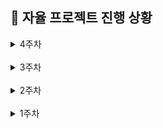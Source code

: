 ## 📆 자율 프로젝트 진행 상황

<details>
  <summary>4주차</summary>

### 🔖 11/08(금)

- [x] 간트 차트 및 지라 업데이트
- [x] 3시 컨설턴트 님 미팅
- [x] 서버 요청/응답 data class 맞춰서 전체 코드 수정
- [x] User 관련 구현체(Impl) 싱글턴 처리
- [x] UserRepositoryImpl 공통 메서드에 맞춰 Result로 전체 감싸서 결과 반환하도록 형식 통일
- [x] TokenRefresher 응답 형식 맞춤
- [x] ApiService 서버 통신 형식 통일
- [x] 회원가입 시 userData 형식 수정 및 서버 요청 객체 파일로 통합
- [x] 회원가입/로그인 분기 및 API 연동
- [x] 로컬 저장소에 토큰 저장/조회
- [x] 토큰 유무에 따라 시작 화면 설정
- [x] refreshToken 재발급 API 연동
- [x] 네비 Constants에 map 경로 추가

### 🔖 11/07(목)

- [x] 간트 차트 및 지라 업데이트
- [x] API 서버 요청/응답 데이터 클래스 작성
  - [x] AUthenticationResponse
  - [x] AUthenticationRequest
- [x] birth 형식 변경 (주민번호 형식 => 생년월일 형식)
- [x] DateUtils에 birth 형식 포맷팅 함수 작성(YYYY-MM-DD)
- [x] 본인 인증 API 결과 처리 (성공/실패)
- [x] 본인 인증 실패 시, 응답 gson 파싱해 응답 data class 매핑 후 오류 메세지 처리
- [x] ApiInterceptor 400 오류 응답 처리
  - [x] 오류 응답 gson 파싱해 에러 객체로
  - [x] 400 오류 코드 별 에러 메세지 세팅
- [x] TokenRefresher 토큰 갱신 로직 분리
  - [x] ApiInterceptor에 TokenRefresher 주입
  - [x] NetworkModule에 TokenRefresher 주입
- [x] ApiService에 서버 요청/응답 형식 RequestBody, Response<T>으로 통일
  - [x] RequestBody - 요청 본문을 JSON 형식으로 전송
  - [x] Response<T> - 서버 응답 코드와 본문 함께 처리하도록
- [x] NetworkModule DI 최적화
  - [x] OKHttpClient, Retrofit, ApiService로 나누어 작성
  - [x] @Named 어노테이션 활용해 메인용/토큰 갱신용 구분
  - [x] Gson, HttpLogging DI 별도 분리
- [x] Hilt 의존성 설정 (LocalModule, RepositoryModule) - 싱글턴, InstallIn 적용
- [x] 사용자 인증 전체 관리 class 정의 (AuthStep, AuthState, AuthEvent)
- [x] AuthenticationScreen 구현
- [x] AuthenticationViewModel 구현
- [x] 본인 정보 입력 UI
- [x] 입력 값 유효성 검사 ValidationUtils
- [x] 문자 전송 API 연동
- [x] 본인 인증 UI
- [x] 본인 인증 API 연동
- [x] 이용 약관 UI
- [x] UI/UX 개선
  - [x] 유효성 검사 실패 시, 버튼 비활성화
  - [x] autofocus
  - [x] enter 치면 다음 단계로
  - [x] 화면 터치 시 키보드 숨김
  - [x] 이전 입력 값 유지
  - [x] 뒤로 가기 상단 아이콘
  - [x] birth 입력 창 format 시, 커서 위치 자동 조정
  - [x] birth 숫자만, 8자리 초과 입력 방지
  - [x] phone 전화번호만
  - [x] code 숫자만, 인증 코드 재전송 버튼 추가
  - [x] 약관 모두 동의 해야 버튼 활성화
  - [x] 텍스트 클릭해도 약관 동의 체크 가능
- [x] 사용자 인증 레이아웃/코드 순서 통일
- [x] 데일리 KPT 회고

  - **Keep (잘해오고 있는 것들)**

            - 안드로이드에서의 API 통신이나 화면 전환 방식이 웹과 달라 하루종일 헤맨 부분들을 시간을 더 들여서 모두 정리하고 주석 및 커밋 세부 내역들에 기록했다. 해당 과정에서 뒤죽박죽 하나도 이해 안되던 것들이 조금 이해 되면서 코틀린의 MVVM 패턴은 어떤 흐름으로 구성해야 하는 지 살짝.. 아마.. 알게 됐다.
            - 일정 관리 문서화, 주석, 상세한 커밋 등 기록을 꾸준히 하니까 내가 오늘 뭘 했고, 왜 그렇게 했고, 그래서 어떤 걸 알게 됐는지, 앞으로 얼만큼 남았는 지가 보여서 좋다.
            - 시간이 부족하긴 하지만 .. 그래도 사용자가 겪을 수 있는 에러 사항들을 최대한 고려하기 위해 끊임 없이 테스트 하는 중이다.
            - 사용자 인증이라는 유사한 하나의 맥락 내의 작업들은 최대한 일관성 있게 작업하려고 한다.
            - 책임 분리, 코드 재사용성, 로직 간 응집도 등을 고려하며 파일 분리 및 위치를 계속적으로 고민하며 작업하고 있다.
            - 서버에서 보내주는 API 요청 결과를 상태 코드 및 responsebody 형식(400 오류의 경우)에 맞추어 ApiErrorHandler 및 ApiInterceptor에서 에러 메세지 또는 필요 로직을 일괄 세팅했다.

  - **Problem(문제되는 점들)**

            - 여러 파일 로직을 동시 작업하게 되다 보니, 하루 내로 정리가 되지 않아 KPT 회고가 다음 날로 미뤄진다..
            - 일정 관리를 위한 문서 작업, 기록, 등에 시간이 생각보다 너무 많이 든다.
            - 생각보다 사용자 인증 과정이 복잡하고 고려할 게 많아서 시간을 많이 뺐겼다. 로그인 주제에..
            - 세부 적인거 제끼자고 해놓고 유효성 검사/예외 처리 하느라 시간을 많이 보냈다. 최대한 무시하고 다음 작업부터 해야지.. 생각은 하지만 놓기가 쉽지 않다.
            - 그럼에도 여전히 예외 사항, 오류 발생 가능 상황들이 많다.
            - 라이트/다크 모드 등 시스템 테마 다 구축해놓고 일단 돌아가도록 테스트 하기 바빠서 제대로 적용도 못하고 있다. 수정하고 싶은데 일단 후순위로 미뤄두려고 한다..
            - 서버에서 받은 응답 상태 코드 관련해서 에러 처리 로직 분기 위치에 대해 고민 중이다. (이것도 일단 후순위.. 테스트 필요)

  - **Try(새롭게 시도해볼 것들)**

            - 시간 없어도 기록은 최대한 .. 절대적인 시간 투자
            - 금요일은 무조건 맵 시작
            - 사용자 인증 관련하여 남은 부분(토큰 관리 코드 테스트, 회원가입/로그인 분기 코드 테스트) 빠르게 마무리 할 것
            - 맵 시작 후 드론 연결 테스트 해야 하는 부분부터 작업하여 전체 테스트 가능하도록 하고, 이후 미뤄둔 후순위 작업들 잊지 말고 마무리 할 것

### 🔖 11/06(수)

- [x] 간트 차트 및 지라 업데이트
- [x] 4시 컨설턴트 님 미팅
- [x] 사용자 인증 전체 관리 (ING)
- [x] AuthenticationScreen, AuthenticationViewModel 대실패

### 🔖 11/05(화)

- [x] 4주차 Jira 스프린트 이슈 작성
- [x] 간트 차트 및 지라 업데이트
- [x] 프로젝트 의존성 및 빌드 설정 추가
- [x] 프로젝트 전체에 Hilt, KAPT 추가
- [x] 모바일 build.gradle 설정
- [x] Hilt(종속성 주입 라이브러리), KAPT(어노테이션 플러그인), ViewModel 의존성 추가
- [x] MobileMainApplication 생성
- [x] 모바일 Manifest 앱 권한 설정
  - [x] 인터넷, 블루투스, 알림 권한
  - [x] 네트워크 상태 확인 권한
  - [x] HTTP 통신, wearable API 설정
- [x] WearOS 연동 설정 추가
- [x] MobileMainActivity 수정
- [x] Hilt 적용, Jetpack Compose 전환
- [x] Navigation Compose 화면 전환
- [x] Auth 플로우 기본 구조 구현
- [x] 사용자 인증 데이터 모델 작성
  - [x] User, UserAuth, Guardian
  - [x] Tokens, VerificationResponse
- [x] UserRepository 인터페이스 및 구현체 작성
- [x] UserLocalDataSource 인터페이스 및 구현체 작성
- [x] 사용자 정보 및 토큰 암호화 (EncryptedSharedPreferences)
- [x] 동기/비동기 나누어 인증 토큰 관리
- [x] NetworkUtils 네트워크 연결 상태 확인 유틸 생성
- [x] repository에서 API 호출 전 네트워크 상태 확인용 공통 메서드로 처리
- [x] build.gradle 의존성 추가
  - [x] Android Security
  - [x] Gson (직렬화/역직렬화)
  - [x] Retrofit, OKHttp
  - [x] Compose SystemUIController
- [x] 상태 바 시스템 UI 스타일링 (다크 모드)
- [x] Constants 파일에 네비게이션 경로 상수화
- [x] ApiConstants (서버 통신 관련 url, 타임아웃 설정 등)
- [x] NetworkModule에 DI 설정 (Retrofit, OKHttpClient, ApiService)
- [x] ApiService 메서드 작성 (사용자 인증 및 설정, 토큰 갱신 등)
- [x] ApiInterceptor
  - [x] 기본 헤더 추가
  - [x] 선택적 토큰 추가
  - [x] 토큰 갱신, 재시도
- [x] ApiErrorHandler 에러 처리
- [x] 데일리 KPT 회고

  - **Keep (잘해오고 있는 것들)**

                - BOM을 활용하여 Compose 버전들을 통합 관리함으로써 프로젝트 버전 호환성을 높였다.
                - 상태 바 시스템 UI 설정을 추가하여 다크 모드에 최적화된 스타일을 적용함으로써 시각적 일관성과 통일성을 높였다.
                - navController를 활용해 인증 완료 후 뒤로 가기 버튼을 눌러도 다시 돌아갈 수 없도록 백스택에서 제거하여, 불필요한 화면 이동을 방지하고 사용자 경험을 향상시켰다.
                - 각 데이터 모델(User, UserAuth, Guardian)을 역할에 맞게 분리하고, 필요한 메서드를 관련된 데이터 클래스 내부에 작성함으로써 코드의 응집도를 높였다.
                - API 관련 상수(ApiConstants)와 앱 전역 상수(Constants)를 구분하여 정보를 체계적으로 관리하고 응집도를 높였다.
                - NetworkUtils 파일을 생성해 Repository에서 API 요청 전 네트워크 연결 상태를 공통 메서드로 확인함으로써 네트워크 연결이 없을 경우 불필요한 API 호출을 방지하고 앱의 안정성을 강화했다.
                - EncryptedSharedPreferences를 사용해 민감한 개인 정보를 AES256 암호화 방식으로 안전하게 저장하여 보안을 강화했다.
                - ApiService, ApiConstants, ApiInterceptor, ApiErrorHandler, NetworkModule, NetworkUtils를 역할별로 분리해 서버와의 통신 및 에러 처리를 체계적으로 관리했다.
                - NetworkModule에서 Hilt 모듈을 통해 Retrofit과 OkHttpClient 설정을 분리하고, 의존성 주입을 활용하여 각 클래스가 직접 의존성을 관리하지 않도록 함으로써 결합도를 낮추고 객체 관리를 효율적으로 수행했다. 이를 통해 네트워크 요청을 효율적으로 관리하고 코드의 재사용성과 유지보수성을 높였다.
                - NetworkModule에서 만든 Retrofit 인터페이스를 사용해 ApiService에서 HTTP 통신을 명확하게 정의하고, 이를 통해 API 요청이 일관된 형식을 유지하게 하여 코드의 가독성을 향상시켰다.
                - OkHttpClient에 HttpLoggingInterceptor를 추가해 디버깅을 용이하게 하고, ApiInterceptor를 통해 모든 API 요청에 기본 헤더를 설정하여 코드의 일관성과 안정성을 강화했다.
                - ApiInterceptor를 사용해 토큰이 필요한 경우에만 액세스 토큰을 Authorization 헤더에 추가하며, 401 응답 시 토큰 갱신 및 요청 재시도를 구현해 인증 처리의 안정성을 높였다.
                - SharedPreferences에서 동기와 비동기 방식을 나누어 관리하여, 동기 방식의 호출만 지원하는 OkHttpClient 기반의 ApiInterceptor에서도 API 요청 시 필요한 토큰을 즉시 가져와 활용할 수 있도록 했다.

  - **Problem(문제되는 점들)**

            - 사용자 인증 부분이 하나씩 처리하면 될 줄 알았는데, 줄줄이 사탕으로 엮여 있어 파일 하나를 작업하려면 타고 타고 들어가서 죄다 연결되어 있다 보니 너무 헷갈린다. UI 제외하고는 전체 부분이 동시 작업 중이다. (마이페이지 설정 포함)
            - 생각보다 UI 고민할 시간이 없을 것 같다.
            - Kotlin의 모듈화된 아키텍처(데이터 모델, 레포지토리, 데이터 소스 등)를 이해하고 적응하는 데 어려움을 겪고 있다. 각 레이어 간의 상호작용 및 의존성 관리가 복잡하다.
            - API 관련 상수, 인터페이스, 구현체 등 다양한 구조를 나누어 관리하다 보니, 전체적인 흐름을 파악하는 데 시간이 소요되고, 새로운 기능을 추가할 때 더 많은 고려가 필요하다.
            - 슬슬 드론과 연결해야 할 때가 다가올 것 같은데 사용자 인증 과정에 머물러 있다.

  - **Try(새롭게 시도해볼 것들)**

            - 빠르게 사용자 인증 로직 마무리하고 UI 구현할 것
            - 드론 배정 요청 및 매칭 테스트 할 수 있도록 이번 주에 꼭 맵 부분 작업 시작할 것
            - 일정 관리가 중요해 질 것 같다. 시간을 더 많이 투자할 것
            - 세부 내용은 최대한 제거하고 핵심 위주로 작업할 것
            - 각 레이어와 모듈의 역할을 명확히 이해하기 위해 주석을 추가할 것
            - 복잡한 구조로 인해 디버깅이 어려워지는 것을 방지하기 위해, 주요 로직에 디버깅 로그를 추가하여 실행 흐름과 데이터 상태를 추적할 수 있도록 할 것

### 🔖 11/04(월)

- [x] 간트 차트 업데이트 및 일정 수정
- [x] 안드로이드 UI 툴킷 Jetpack Compose 의존성 설정
- [x] Navigation Compose 추가
- [x] MobileMainActivity에서 NavController 이용해 네비게이션 관리
- [x] Color, Typography, Shape 파일 작업
- [x] Theme에서 다크/라이트 모드 테마 생성
- [x] 레이아웃 생성 및 다크 모드 관리
- [x] 공통 Button 컴포넌트 작업 (타입 5가지)
- [x] 랜딩 페이지 UI
- [x] 본인 인증 Intro 페이지 UI
- [x] 데일리 KPT 회고

  - **Keep (잘해오고 있는 것들)**

            - 안드로이드 최신 UI 툴킷인 Jetpack Compose를 사용하여 간결하고 직관적으로 UI 구현 중이다.
            - UI, 로직, 네비게이션을 분리하여 각각의 책임을 명확하게 함으로써 코드의 가독성과 유지보수성을 높였다.
            - 색상(Color), 폰트(Typography), 박스 모양(Shape)을 각각의 파일로 구분해 설정하고, Theme 폴더에서 각각의 속성들을 합쳐 라이트/다크 테마를 생성했다.
            - 가독성을 고려하며 색상/배치/폰트 크기 등을 수정 중이다.
            - 공통 버튼 컴포넌트를 타입 별로 분류하고, 각각 라이트/다크 모드에 맞춰 재사용 용이 하도록 작업 중이다.

  - **Problem(문제되는 점들)**

            - 월요일인데 Jira 스프린트를 작성하지 않았다.
            - 안드로이드 UI 작업이 처음이다 보니 새로운 패턴에 익숙해지는 데 시간이 필요하다.
            - 한 번 스타일을 바꿀 때마다 변경 사항을 확인하려면 재시작하고 한참 기다려야 해서 작업이 더뎌진다.
            - 라이트/다크 모드 적용이 생각보다 까다롭다. 스타일을 맞춰 진행해야 하다 보니 제약 사항이 많다.
            - UI가 마음에 들지 않는데, 어떻게 해야 할 지 고민이다.

  - **Try(새롭게 시도해볼 것들)**

            - 내일 아침에 Jira 스프린트 등록부터 해야 겠다.
            - 개발 효율을 높이기 위해 Jetpack Compose에 미리 보기 기능, 실시간 수정 기능 등이 있다고 해서 찾아보려고 한다.
            - 우선 라이트/다크 모드 기준으로 간단한 UI 및 API/Websocket 작업부터 완료 한 뒤, 디자인 수정을 생각해 봐야 할 것 같다.
            - 시간을 좀 더 많이 투자해야 겠다.

</details>

<br/>

<details>
  <summary>3주차</summary>

### 🔖 11/01(금)

- [x] 간트 차트 업데이트 및 일정 수정
- [x] API 연동 규격서 검토 및 수정
  - [x] 유저
  - [x] 마이 페이지
  - [x] 경로
  - [x] 드론
- [x] 전체 프로젝트 파일 생성 및 주석 작성 (100% 완료)
  - [x] 주석: 역할 / 전반 로직 / 데이터 / 연동사항 등

### 🔖 10/31(목)

- [x] 갤럭시 가상기기(Phone Pixel 5) 생성
- [x] 모바일 디렉토리 구조 생성
  - [x] 안드로이드 아키텍처 기반 구조
  - [x] data / services / ui / utils
  - [x] data: model / repository / source
  - [x] source: local/ remote
  - [x] services: base / connection / sensor / location / alert
  - [x] ui: components / theme / landing / authentication / map / qr / mypage
- [x] 전체 프로젝트 파일 생성 및 주석 작성 (80% 완료)
  - [x] 주석: 역할 / 전반 로직 / 데이터 / 연동사항 등
- [x] 피그마 공통 컴포넌트 추출
- [x] 공통 컴포넌트 생성 및 타입별 구성
- [x] 데일리 KPT 회고

  - **Keep (잘해오고 있는 것들)**

        - 아침 데일리 스크럼으로 오늘 각자의 목표를 공유한 후, 소현님의 진두지휘 하에:heart_decoration: 랩업 스크럼으로 오늘의 진척도를 공유하는 시간을 가졌다.
        - 아침 시간에 한나님이 올려주신 watch 부분 커밋들을 대략적으로 훑어보며 흐름을 파악했다.
        - 간트 차트에서 남은 개발 일정 및 기간을 확인 하며 일정 관리를 하고 있다. 변경사항은 업데이트 했다.
        - API 연동 규격서를 기준으로 백엔드와 불필요 or 수정 필요 or 추가적으로 필요한 데이터 등을 빠르게 논의 후 반영했다.
        - 범용적으로 사용되는 갤럭시 해상도를 확인(s22, s23, s24 등 해당) 후 가상 기기를 생성했다.
        - watch 디렉토리 구조에 최대한 맞춰서 mobile 과의 연동/협업 시 수월할 수 있도록 디렉토리를 구성했다.
        - 피그마 구조 및 API 연동 규격서 데이터를 확인하면서 모바일 개발에 필요한 전체 파일을 안드로이드 아키텍처 권장 방식에 기반하여 구조화한 뒤 생성했다. 전체 흐름을 한 번에 크게 잡고 나니 조금은 방향이 보이는 것도 같다.
        - 추후 협업 시 용이하도록 모든 파일에 해당 파일이 담당하는 역할/전반적인 로직/param/property 등의 필요 데이터 및 연동 사항들을 주석으로 작성 중이다. (80% 완료)
        - 전체 피그마를 확인하면서 공통적으로 반복되는 컴포넌트들을 추출해내고, 공통 컴포넌트 내에서도 타입별로 활용할 수 있도록 구성했다.

  - **Problem(문제되는 점들)**

        - API 연동 규격서에 빠진 부분들이 있다.
        - 페이지 단위는 별로 없는 만큼 맵 내에 집중된 여러 로직들의 상태 관리가 주요 관건이 될 것 같다.
        - 공통 컴포넌트를 잘 활용하면 득, 잘못하면 독이 될 듯
        - Database와 DataResource의 차이에 대해 고민하느라 시간을 많이 보냈는데 아직도 잘 모르겠다. 데이터 연결 해봐야 알 듯
        - UI 구리다. 맵 UI는 대체 어떻게 해야 잘 뽑을 수 있는 것..?
        - 웹 소켓 초기 세팅은 해 본 적 없어서 살짝 걱정..
        - 워치와 서버(메인/앱)의 중간 다리로써 여기 저기 데이터 통신을 해야 하는데 이걸 잘 구분해서 관리해야 할 것 같다.

  - **Try(새롭게 시도해볼 것들)**

        - 파일 주석 작성 마무리
        - 폰트, 색상 부터 전체적인 UI 다시 고민할 것
        - 비교적 변동이 없는 데이터(ex. LocationRepository에서는 출발지/목적지 정보만 관리), 실시간 데이터(ex. 백그라운드 LocationService에서는 실시간 GPS 위치 추적 관리)를 잘 구분해서 작업할 것
        - 데이터 실시간 연동 및 상태 유지/업데이트가 잘 되는 지 확인하면서 작업할 것
        - 워치/메인 서버/앱 서버와 각각 주고 받는 데이터들에 대해 관심사를 잘 분리해 두고 작업할 것
        - API 연동 규격서 빠진 API들 작성
        - sketchfab 환불 잊지 말자..

### 🔖 10/30(수)

- [x] 간트 차트 템플릿 생성 및 일정 작성
- [x] 백엔드 아키텍처 공유
- [x] 안드로이드 스튜디오 학습

### 🔖 10/29(화)

- [x] 3주차 Jira 스프린트 작성
- [x] 10시 반 코치 님 미팅
- [x] 요구사항 명세서 수정
- [x] 피그마 와이어프레임 구체화
- [x] API 연동 규격서 작성
- [x] 브랜치 전략, 브랜치 네이밍 컨벤션 및 커밋 컨벤션 설정
- [x] 데일리 KPT 회고

  - **Keep (잘해오고 있는 것들)**

        - 필요한 교보재(DJI MINI 3)를 꼭 받아내겠다는 의지를 갖고 끝까지 강력 어필 예정이다.
        - API 연동 규격서를 바탕으로 메인 플로우(경로 설정 및 드론 매칭)를 논의 및 수정해 나가며 백/프 간 같은 흐름을 인지하고 있음을 공유했다.
        - 요구사항 명세서 내 '위험 감지' 부분을 기기 별(모바일/워치/드론)로 역할을 구분하여 재작성했다.
        - 팀원 간 전체 플로우를 시각적으로 이해하기 수월하게 피그마 와이어 프레임을 상황 별로 구분하여 재작업 완료했다.
        - 일관성 있는 프로젝트 관리를 위해 branch 전략, branch 네이밍 컨벤션, commit 컨벤션을 설정했다.

  - **Problem(문제되는 점들)**

        - 모든 팀원이 새로운 도전에 직면해 있다 보니, 예측/판단 하기 어렵고 헤매는 부분이 많다.
        - API 연동 규격서에 작성되지 않은 API 들이 일부 있다.
        - 지라가 본 목적대로 사용되지 못하고 '선 작업, 후 작성' 되고 있다.
        - 프로젝트 아키텍처가 복잡해 고민 중이다 보니, 흐름이나 기능 분배가 완료 되지 않아 간트 차트가 작성되지 않은 상태다.

  - **Try(새롭게 시도해볼 것들)**

        - 꾸준히 소통하고 모르는 건 공유하며 함께 해결해 나갈 것
        - 코틀린 학습과 병행하며 모바일 부분 프로젝트 기반 구축할 것
        - 지라는 무조건 월요일에 작성하자
        - 프로젝트 아키텍처를 1차적으로라도 확정 후, 기능 단위로 구분하여 간트 차트 작성할 것
        - 팀원들은 무좍건 잘 해낼 테니, 내 몫 만큼은 꼭 잘 해내자..

### 🔖 10/28(월)

- [x] 드론 가능 지역, 시간, 신청 방법, 필요 자격 등 서칭
- [x] 프로젝트 주제 확정 (안심 귀가 드론)
- [x] 프로젝트 계획서 작성 및 교보재 신청
- [x] 프로젝트 세부 기획 논의
- [x] 요구사항 명세서 작성
- [x] 피그마 대략적인 와이어프레임 작업
- [x] 데일리 KPT 회고

  - **Keep (잘해오고 있는 것들)**

        - 주말 간 프로젝트 주제 관련 회의를 진행했고, 각자 조사할 부분을 분담한 뒤 월요일 아침 빠르게 취합하여 프로젝트 진행 가능 여부를 판단 및 주제를 확정했다.
        - 확정된 주제(안심 귀가 드론)에 맞춰 새로운 프로젝트 계획서 작성 및 교보재 신청을 완료했다.
        - 팀원들이 다 함께 세부 기획을 논의한 뒤 역할을 나누어 프로젝트 아키텍처, 요구사항 명세서, 기능 명세서, 와이어 프레임 등 문서 작업을 빠르게 진행했다.
        - 안 될 것 같으면서도 뭔가 되는 것도 같은 신묘한 우리 팀..

  - **Problem(문제되는 점들)**

        - 프로젝트 일정 관리가 잘 안 되고 있다.
        - 새롭게 도전하는 부분(드론, 코틀린, 워치 등, ..)들이 많아 구현 가능성, 소요 기간 등 예측이 잘 안 되는 부분들이 있다.
        - 이러이러한 경우에~ 하는 가정 사항이 많다.
        - sketchfab 환불 문제

  - **Try(새롭게 시도해볼 것들)**

        - 지라, 간트 차트 등 잘 작성하면서 일정 관리를 해 나갈 것
        - 역할 배분을 잘 해야 할 것 (드론 / 앱 서버 / 중앙 서버 / AI 서버 / 모바일 / 갤럭시 워치)
        - 구현 가능 여부를 지속적으로 테스트 하면서 진행해야 할 것
        - 기술적으로 혹은 다른 방안으로 가정을 대체 할 수 있을 지 계속 고민할 것
        - sketchfab 돈 줄 때까지 물고 늘어지기

</details>

<br/>

<details>
  <summary>2주차</summary>

### 🔖 10/27(일)

- [x] 드론 주제 회의 - 안심 귀가 (3-6시)
- [x] 2주차 Jira 스프린트 작성

### 🔖 10/25(금)

- [x] PPT 수정 (애니메이션 + 아이폰 제거)
- [x] 자율 프로젝트 중간 발표
- [x] 3시 반 컨설턴트 님 미팅
- [x] 아이디어 회의 - 마인드 맵 작성
- [x] 10시까지 추가 근무.. 드론 주제 회의

### 🔖 10/24(목)

- [x] 요구사항 명세서 기반으로 논의 및 세부 기획 (실내 지도)
- [x] 3시 반 컨설턴트 님 미팅
- [x] 교보재 수령 (claude, sketchfab, leonardo AI)
- [x] 서비스 소개용 어플 mock-up 제작
- [x] 중간 발표용 PPT 제작 (완료)
- [x] 데일리 KPT 회고

  - **Keep (잘해오고 있는 것들)**

        - 컨님 피드백을 받고, 2주가 지난 시점임에도 팀원들과 새로운 주제를 생각해보기로 했다. 주제 선정에 지쳤음에도 다시 시작해보려는 팀원들의 열정과 도전 정신..
        - 기존 실내 지도 기획은 무산되었지만, 내일 중간 발표를 위해 팀원 모두 10시까지 남아 다함께 기존 기획을 마무리했다.
        - (실내 지도 기획) 팀원 다함께 요구 사항 명세서를 두고, 유저 시나리오를 그려보면서 변경된 세부 기획에 대해 논의 및 공유했다.

  - **Problem(문제되는 점들)**

        - 다시 시작된 기획 ㅎ
        - 월요일 전까지 주제를 확정해서 2차 교보재만큼은 주제에 걸맞게 제대로 신청해야 한다.
        - 드론.. 기술적 난관이 예상된다.
        - sketchfab 구독 결제 과정에서 실수가 생겼는데, 팀원들이 모두 함께 해결해야 한다

  - **Try(새롭게 시도해볼 것들)**

        - 주말 내로 주제 확정할 것
        - 교보재 선정 완료 할 것
        - sketchfab 결제 문제 해결
        - 드론 어떻게 해야 할 지.. 최대한 라이브러리를 활용하는 쪽으로 서칭해 볼 것

### 🔖 10/23(수)

- [x] 자율 프로젝트 주제 확정 (실내 지도)
- [x] 중간 발표용 PPT 제작
- [x] 데일리 KPT 회고

  - **Keep (잘해오고 있는 것들)**

        - 실내 지도로 주제를 확정했다.
        - 팀원들 모두가 스스로 무엇을 해야 할 지 파악하여 자연스럽게 분업이 잘 되었다. (기술 구현 방법 / 경쟁 서비스 실태 조사 / 주차 구역 데이터 API 테스트 시도 / PPT 제작 등)
        - 경쟁사(네이버, 카카오, 그로우맵스) 분석을 통해 기존 서비스들의 문제점을 도출해냄으로써 우리 서비스의 필요성과 목표를 명확히 찾을 수 있었다.
        - 다함께 플립을 두고 노션에 정리해가며 프로젝트의 첫 시작점부터 어떻게 풀어가야 할 지 논의하니까 조금 더 무엇을 해야 할 지의 방향성과 어떤 점이 생각보다 문제가 되는 지, 어떤 추가 고민 지점이 있고, 무슨 기능을 추가하게 될 여지가 있는 지 등 파악이 잘 되었다.
        - 필요한 데이터의 확보 가능성 위주로 주제를 확장(내가 주차한 구역 자동 기록 및 길 찾기 연동) 해보려는 시도를 했다. => 사업자 등록 필수 여부로 ㅃㅇ
        - 기술 스택 선정 과정에서 해보고 싶은 기술이 아닌, 우리 프로젝트에의 적합성을 기준으로 고려했다.

  - **Problem(문제되는 점들)**

        - 생각보다 과정 하나 하나 기술이 많이 들어가서, 고민 해야 할 부분이 많은 것 같다.
        - 네이버, 카카오에서도 제대로 못하고 있는 걸 보면 정말 쉽지는 않은 주제인 것 같다.

  - **Try(새롭게 시도해볼 것들)**

        - 앞으로도 지금 처럼만 다같이 함께 고민하고 활발하게 논의하는 과정이 잘 이루어지면 좋을 것 같다.
        - 모든 문제가 기술적 부분이니.. 수많은 고민과 논의가 필요하다..! 해결해내면 ..? 대박 네이버 카카오 뿌시는 거밍
        - 일정 관리가 잘 이루어져야 할 것 같다.

### 🔖 10/22(화)

- [x] 자율 프로젝트 주제 서칭 및 토의
- [x] 4시 컨설턴트 님 미팅 (주제 피드백)
- [x] 데일리 KPT 회고

  - **Keep (잘해오고 있는 것들)**

        - 주제를 찾을 때 어떤 사람들에게 어떠한 니즈가 있고, 어떻게 하면 그것을 충족시켜 줄 수 있을 지, 혹은 문제를 해결해줄 수 있을지를 계속 고민했다.
        - 서비스로써 하나라도 명확하게 가치 있을 만한 프로젝트가 무엇일 지를 고민했다.
        - 팀원들과 아이디어 회의를 할 때, 시간을 정해두고 주기적으로 상황을 공유해 가며 진행했다.

  - **Problem(문제되는 점들)**

        - 일단 없는 주제가 없고.. 해결해주고자 하는 확실한 목표 + 차별점 + 가치 있으면서도 + 실현 가능한 주제 찾기가 너무 어렵다.
        - 명확하게 이거다! 하고 꽂히는 주제가 없다.
        - 시간에 쫓겨 아무 주제나 선정하고 싶지는 않은데 이제는 결정해야만 한다..

  - **Try(새롭게 시도해볼 것들)**

        - 모르겠습니다 .. 기획.. 그거 대체 어떻게 하는 거조..
        - 기술 구현 가능성 위주로 찾아봐야 할 것 같다..

### 🔖 10/21(월)

- [x] 자율 프로젝트 주제 서칭 및 토의
- [x] 4시 컨설턴트 님 미팅 (주제 피드백)

</details>

<br/>

<details>
  <summary>1주차</summary>

### 🔖 10/18(금)

- [x] 필드 트립
  - [x] 코엑스 그린 비즈니스 워크 2024
  - [x] 삼성 갤럭시 플래그십 스토어
- [x] 자율 프로젝트 주제 서칭 및 토의

### 🔖 10/17(목)

- [x] 자율 프로젝트 주제 서칭 및 토의
- [x] 2시 컨설턴트 님 미팅 (주제 피드백)
- [x] 데일리 KPT 회고

  - **Keep (잘해오고 있는 것들)**

        - 주제 선정에 있어 '서비스'를 생각하며 팀원들과 논의중이다.
        - 현재까지는 문서화가 잘 이루어지고 있다.
        - 컨님의 조언을 받은 후 간트 차트 템플릿을 작성했다. 추후 주제가 정해지면 일정 관리를 위해 대략적으로라도 전체 일정을 리스트 업 해 볼 계획이다.

  - **Problem(문제되는 점들)**

        - 프로젝트 주제를 잡기가 어렵다.
        - 주제가 확정되지 않은 상태로 교보재부터 신청하다 보니, 새롭게 논의 중인 주제와 관련해 필요한 교보재가 달라져야 할 것 같아 걱정이다.
        - 그마저도 확정 주제가 아니다.

  - **Try(새롭게 시도해볼 것들)**

        - 주제 선정 무조건 1순위
        - 서비스로서의 가치, 교보재 활용, 로직 및 화면 구현의 적절한 배분을 고려하며 주제를 고민 및 구체화 해봐야겠다.

### 🔖 10/16(수)

- [x] 자율 프로젝트 주제 서칭 및 토의
- [x] 자율 프로젝트 계획서 및 교보재 신청
- [x] 데일리 KPT 회고

  - **Keep (잘해오고 있는 것들)**

        - 팀원들과 빠르게 의논하고 의사결정하여 일단 계획서를 제출했다.
        - 팀원들이 새로운 기술을 도입하는 것에 대해 도전적이다.

  - **Problem(문제되는 점들)**

        - 시간 제약이 있다 보니 주제에 관해 충분한 고려가 부족했다.
        - 교보재도 시간이 촉박하다 보니 다양한 툴들을 비교해보지 못하고 선정했다.

  - **Try(새롭게 시도해볼 것들)**

        - 자료조사는 미리미리..
        - VR, 갤럭시 링, 3D 에셋이 메인 교보재로 선정된 만큼 잘 활용할 수 있는 주제, 프로젝트 방향성을 잘 생각해 봐야겠다.

</details>
